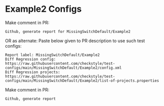 # Example2 Configs
Make comment in PR:
```
Github, generate report for MissingSwitchDefault/Example2
```
OR as alternate:
Paste below given to PR description to use such test configs:
```
Report label: MissingSwitchDefault/Example2
Diff Regression config: https://raw.githubusercontent.com/checkstyle/test-configs/main/MissingSwitchDefault/Example2/config.xml
Diff Regression projects: https://raw.githubusercontent.com/checkstyle/test-configs/main/MissingSwitchDefault/Example2/list-of-projects.properties
```
Make comment in PR:
```
Github, generate report
```
